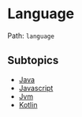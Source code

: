 # Language

Path: `language`

## Subtopics
- [Java](./java/README.md)
- [Javascript](./javascript/README.md)
- [Jvm](./jvm/README.md)
- [Kotlin](./kotlin/README.md)
